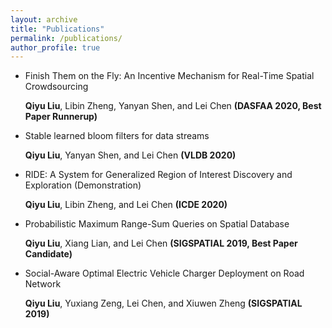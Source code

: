 ```yaml
---
layout: archive
title: "Publications"
permalink: /publications/
author_profile: true
---
```


* Finish Them on the Fly: An Incentive Mechanism for Real-Time Spatial Crowdsourcing

  **Qiyu Liu**, Libin Zheng, Yanyan Shen, and Lei Chen **(DASFAA 2020, Best Paper Runnerup)**
  
* Stable learned bloom filters for data streams

  **Qiyu Liu**, Yanyan Shen, and Lei Chen    **(VLDB 2020)**
  
* RIDE: A System for Generalized Region of Interest Discovery and Exploration (Demonstration)

  **Qiyu Liu**, Libin Zheng, and Lei Chen    **(ICDE 2020)**

* Probabilistic Maximum Range-Sum Queries on Spatial Database

  **Qiyu Liu**, Xiang Lian, and Lei Chen    **(SIGSPATIAL 2019, Best Paper Candidate)**
  
* Social-Aware Optimal Electric Vehicle Charger Deployment on Road Network

  **Qiyu Liu**, Yuxiang Zeng, Lei Chen, and Xiuwen Zheng    **(SIGSPATIAL 2019)**
  

